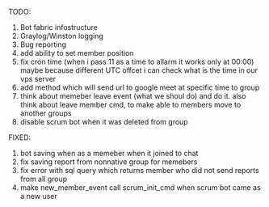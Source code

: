TODO:
1) Bot fabric infostructure
2) Graylog/Winston logging
3) Bug reporting
4) add ability to set member position
5) fix cron time (when i pass 11 as a time to allarm it works only at 00:00) maybe because different UTC offcet
i can check what is the time in our vps server
6) add method which will send url to google meet at specific time to group
7) think about memeber leave event (what we shoul do) and do it. also think about leave member cmd, to make able to
members move to another groups
8) disable scrum bot when it was deleted from group

FIXED:
1) bot saving when as a memeber when it joined to chat
2) fix saving report from nonnative group for memebers
3) fix error with sql query which returns member who did not send reports from all group
4) make new_member_event call scrum_init_cmd when scrum bot came as a new user